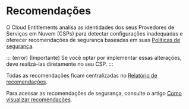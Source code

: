 # Recomendações

O Cloud Entitlements analisa as identidades dos seus Provedores de Serviços em Nuvem (CSPs) para detectar configurações inadequadas e oferecer recomendações de segurança baseadas em suas [Políticas de segurança](/v4/docs/pt/cloud-entitlements-security-policies).

::: (error) (Importante)
Se você optar por implementar essas alterações, deve realizá-las diretamente no seu CSP.
:::

Todas as recomendações ficam centralizadas no [Relatório de recomendações](/v4/docs/pt/cloud-entitlements-recommendations-report). 

Para acessar as recomendações de segurança, consulte o artigo [Como visualizar recomendações](/v4/docs/pt/cloud-entitlements-how-to-view-recommendations).
